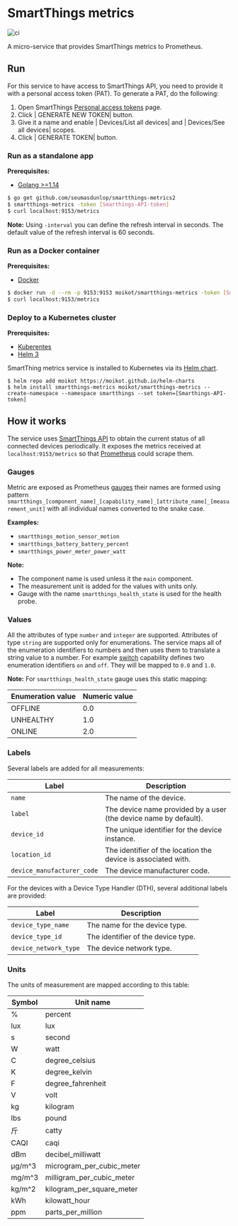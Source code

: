 # SmartThings metrics
![ci](https://github.com/seumasdunlop/smartthings-metrics2/workflows/ci/badge.svg)

A micro-service that provides SmartThings metrics to Prometheus.

## Run

For this service to have access to SmartThings API, you need to provide it with a personal access token (PAT). To generate a PAT, do the following:

1. Open SmartThings [Personal access tokens](https://account.smartthings.com/tokens) page.
2. Click | GENERATE NEW TOKEN|  button.
3. Give it a name and enable | Devices/List all devices|  and | Devices/See all devices|  scopes.
4. Click | GENERATE TOKEN|  button.

### Run as a standalone app

**Prerequisites:**
  * [Golang >=1.14](https://golang.org/doc/install)

```bash
$ go get github.com/seumasdunlop/smartthings-metrics2
$ smartthings-metrics -token [Smarthings-API-token]
$ curl localhost:9153/metrics
```

**Note:** Using `-interval` you can define the refresh interval in seconds. The default value of the refresh interval is 60 seconds.

### Run as a Docker container

**Prerequisites:**
  * [Docker](https://docs.docker.com/get-docker/)

```bash
$ docker run -d --rm -p 9153:9153 moikot/smartthings-metrics -token [Smarthings-API-token]
$ curl localhost:9153/metrics
```

### Deploy to a Kubernetes cluster

**Prerequisites:**
  * [Kuberentes](https://kubernetes.io/)
  * [Helm 3](https://helm.sh)

SmartThing metrics service is installed to Kubernetes via its [Helm chart](https://github.com/moikot/helm-charts/tree/master/charts/smartthings-metrics).

```
$ helm repo add moikot https://moikot.github.io/helm-charts
$ helm install smartthings-metrics moikot/smartthings-metrics --create-namespace --namespace smartthings --set token=[Smarthings-API-token]
```

## How it works

The service uses [SmartThings API](https://smartthings.developer.samsung.com/docs/api-ref/st-api.html) to obtain the current status of all connected devices periodically. It exposes the metrics received at `localhost:9153/metrics` so that [Prometheus](https://prometheus.io/) could scrape them.

### Gauges

Metric are exposed as Prometheus [gauges](https://prometheus.io/docs/concepts/metric_types/#gauge) their names are formed using pattern `smartthings_[component_name]_[capability_name]_[attribute_name]_[measurement_unit]` with all individual names converted to the snake case.

**Examples:**
 * `smartthings_motion_sensor_motion`
 * `smartthings_battery_battery_percent`
 * `smartthings_power_meter_power_watt`

**Note:**  
  * The component name is used unless it the `main` component.
  * The measurement unit is added for the values with units only.
  * Gauge with the name  `smartthings_health_state` is used for the health probe.

### Values

All the attributes of type `number` and `integer` are supported. Attributes of type `string` are supported only for enumerations. The service maps all of the enumeration identifiers to numbers and then uses them to translate a string value to a number. For example [switch](https://smartthings.developer.samsung.com/docs/api-ref/capabilities.html#Switch) capability defines two enumeration identifiers `on` and `off`. They will be mapped to `0.0` and `1.0`.

**Note:** For `smartthings_health_state` gauge uses this static mapping:

| Enumeration value | Numeric value |
|-------------------|---------------|
| OFFLINE |   0.0 |
| UNHEALTHY | 1.0 |
| ONLINE |    2.0 |

### Labels

Several labels are added for all measurements:

| Label | Description |
|-------|-------------|
| `name` | The name of the device. |
| `label` | The device name provided by a user (the device name by default). |
| `device_id` | The unique identifier for the device instance. |
| `location_id` | The identifier of the location the device is associated with. |
| `device_manufacturer_code` | The device manufacturer code. |

For the devices with a Device Type Handler (DTH), several additional labels are provided:

| Label | Description |
|-------|-------------|
| `device_type_name` | The name for the device type. |
| `device_type_id` | The identifier of the device type. |
| `device_network_type` | The device network type. |

### Units

The units of measurement are mapped according to this table:

| Symbol | Unit name |
|-------|-------------|
| % | percent |
| lux | lux |
| s | second |
| W | watt |
| C | degree_celsius |
| K | degree_kelvin |
| F | degree_fahrenheit |
| V | volt |
| kg | kilogram |
| lbs | pound |
| 斤 | catty |
| CAQI | caqi |
| dBm | decibel_milliwatt |
| μg/m^3 | microgram_per_cubic_meter |
| mg/m^3 | milligram_per_cubic_meter |
| kg/m^2 | kilogram_per_square_meter |
| kWh | kilowatt_hour |
| ppm | parts_per_million |
